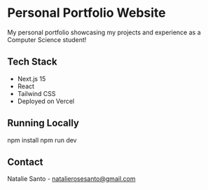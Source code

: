 # Personal Portfolio Website

My personal portfolio showcasing my projects and experience as a Computer Science student!

## Tech Stack
- Next.js 15
- React
- Tailwind CSS
- Deployed on Vercel

## Running Locally
npm install
npm run dev

## Contact
Natalie Santo - natalierosesanto@gmail.com
